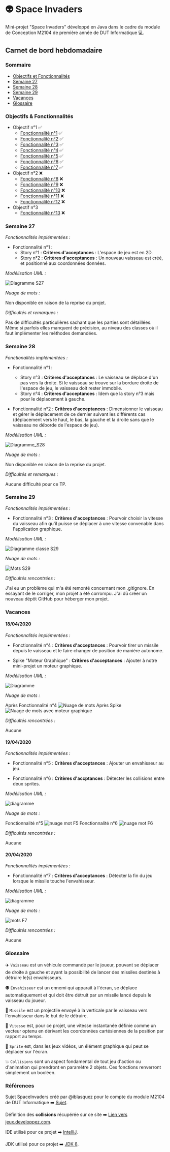 # :alien: Space Invaders
Mini-projet "Space Invaders" développé en Java dans le cadre du module de Conception M2104 de première année de DUT Informatique :computer:.

## Carnet de bord hebdomadaire

### Sommaire 

- [Objectifs et Fonctionnalités](https://github.com/Benjamin-Pelaudeix/spaceinvader#objectifs--fonctionnalités)
- [Semaine 27](https://github.com/Benjamin-Pelaudeix/spaceinvader#semaine-27)
- [Semaine 28](https://github.com/Benjamin-Pelaudeix/spaceinvader#semaine-28)
- [Semaine 29](https://github.com/Benjamin-Pelaudeix/spaceinvader#semaine-29)
- [Vacances](https://github.com/Benjamin-Pelaudeix/spaceinvader#vacances)
- [Glossaire](https://github.com/Benjamin-Pelaudeix/spaceinvader#glossaire)

### Objectifs & Fonctionnalités

* Objectif n°1 :white_check_mark:
   - [Fonctionnalité n°1](https://github.com/iblasquez/tdd_spaceInvaders/blob/master/enonces/SpaceInvaders_S1_DeplacerVaisseau.md) :white_check_mark:
   - [Fonctionnalité n°2](https://github.com/iblasquez/tdd_spaceInvaders/blob/master/enonces/SpaceInvaders_S2_DimensionnerVaisseau.md) :white_check_mark:
   - [Fonctionnalité n°3](https://github.com/iblasquez/tdd_spaceInvaders/blob/master/enonces/SpaceInvaders_S3_ChoisirVitesseVaisseau.md) :white_check_mark:
   - [Fonctionnalité n°4](https://github.com/iblasquez/tdd_spaceInvaders/blob/master/enonces/SpaceInvaders_S4_TirerMissileDepuisVaisseau.md) :white_check_mark:
   - [Fonctionnalité n°5](https://github.com/iblasquez/tdd_spaceInvaders/blob/master/enonces/SpaceInvaders_S5_Envahisseur.md) :white_check_mark:
   - [Fonctionnalité n°6](https://github.com/iblasquez/tdd_spaceInvaders/blob/master/enonces/SpaceInvaders_S6_DetecterCollision.md) :white_check_mark:
   - [Fonctionnalité n°7](https://github.com/iblasquez/tdd_spaceInvaders/blob/master/enonces/SpaceInvaders_S7_TerminerPartie.md) :white_check_mark:
* Objectif n°2 :x:
   - [Fonctionnalité n°8](https://github.com/iblasquez/tdd_spaceInvaders/blob/master/enonces/SpaceInvaders_S8_TirerPlusieursMissiles.md) :x:
   - [Fonctionnalité n°9](https://github.com/iblasquez/tdd_spaceInvaders/blob/master/enonces/SpaceInvaders_S9_EnvoyerLigneEnvahisseurs.md) :x:
   - [Fonctionnalité n°10](https://github.com/iblasquez/tdd_spaceInvaders/blob/master/enonces/SpaceInvaders_S10_GererScore.md) :x:
   - [Fonctionnalité n°11](https://github.com/iblasquez/tdd_spaceInvaders/blob/master/enonces/SpaceInvaders_S11_TirerMissileDepuisEnvahisseur.md) :x:
   - [Fonctionnalité n°12](https://github.com/iblasquez/tdd_spaceInvaders/blob/master/enonces/SpaceInvaders_S12_EnvoyerHordeEnvahisseurs.md) :x:
* Objectif n°3
   - [Fonctionnalité n°13](https://github.com/iblasquez/tdd_spaceInvaders/blob/master/enonces/SpaceInvaders_S13_SpaceInvadersDeReve.md) :x:

### Semaine 27

_Fonctionnalités implémentées :_

 * Fonctionnalité n°1 :
   - Story n°1 :
      **Critères d'acceptances** : L'espace de jeu est en 2D.
   - Story n°2 :
      **Critères d'acceptances** : Un nouveau vaisseau est créé, et positionné aux coordonnées données.
      
_Modélisation UML :_

![Diagramme S27](/img/spaceinvadersS27.png)

_Nuage de mots :_

Non disponible en raison de la reprise du projet.

_Difficultés et remarques :_

Pas de difficultés particulières sachant que les parties sont détaillées. Même si parfois elles manquent de précision, au niveau des classes où il faut implémenter les méthodes demandées.

### Semaine 28

_Fonctionalités implémentées :_

* Fonctionnalité n°1 :
   - Story n°3 :
      **Critères d'acceptances** : Le vaisseau se déplace d'un pas vers la droite. Si le vaisseau se trouve sur la bordure droite de l'espace de jeu, le vaisseau doit rester immobile.
   - Story n°4 :
      **Critères d'acceptances** : Idem que la story n°3 mais pour le déplacement à gauche.
      
* Fonctionnalité n°2 :
  **Critères d'acceptances** : Dimensionner le vaisseau et gérer le déplacement de ce dernier suivant les différents cas (déplacement vers le haut, le bas, la gauche et la droite sans que le vaisseau ne déborde de l'espace de jeu).
  
_Modélisation UML :_

![Diagramme_S28](/img/spaceinvadersS28.png)

_Nuage de mots :_

Non disponible en raison de la reprise du projet.

_Difficultés et remarques :_

Aucune difficulté pour ce TP.

### Semaine 29

_Fonctionnalités implémentées :_

* Fonctionnalité n°3 :
   **Critères d'acceptances** : Pourvoir choisir la vitesse du vaisseau afin qu'il puisse se déplacer à une vitesse convenable dans l'application graphique.
   
_Modélisation UML :_

![Diagramme classe S29](/img/spaceinvadersS29.png)

_Nuage de mots :_

![Mots S29](/img/motsS29.PNG)

_Difficultés rencontrées :_

J'ai eu un problème qui m'a été remonté concernant mon .gitignore. En essayant de le corriger, mon projet a été corrompu. J'ai dû créer un nouveau dépôt GitHub pour héberger mon projet.

### Vacances

   #### 18/04/2020
_Fonctionnalités implémentées :_

* Fonctionnalité n°4 :
   **Critères d'acceptances** : Pourvoir tirer un missile depuis le vaisseau et le faire changer de position de manière autonome.

* Spike "Moteur Graphique" :
   **Critères d'acceptances** : Ajouter à notre mini-projet un moteur graphique.

_Modélisation UML :_

![Diagramme](/img/spaceinvader_vacs.png)


_Nuage de mots :_

Après Fonctionnalité n°4
![Nuage de mots](/img/motsVacF4.PNG)
Après Spike
![Nuage de mots avec moteur graphique](/img/motsVacs.PNG)

_Difficultés rencontrées :_

Aucune

#### 19/04/2020

_Fonctionnalités implémentées :_

* Fonctionnalité n°5 :
   **Critères d'acceptances** : Ajouter un envahisseur au jeu.
   
* Fonctionnalité n°6 :
   **Critères d'accptances** : Détecter les collisions entre deux sprites.
   
_Modélisation UML :_

![diagramme](/img/spaceinvaderVacF6.png)

_Nuage de mots :_

Fonctionnalité n°5
![nuage mot F5](/img/motsVacF5.PNG)
Fonctionnalité n°6
![nuage mot F6](/img/motsVacF6.PNG)

_Difficultés rencontrées :_

Aucune

#### 20/04/2020

_Fonctionnalités implémentées :_

* Fonctionnalité n°7 :
   **Critères d'acceptances** : Détecter la fin du jeu lorsque le missile touche l'envahisseur.
   
_Modélisation UML :_

![diagramme](/img/spaceinvaderF7.png)

_Nuage de mots :_

![mots F7](/img/motsF7.PNG)

_Difficultés rencontrées :_

Aucune


### Glossaire

:airplane: ``Vaisseau`` est un véhicule commandé par le joueur, pouvant se déplacer de droite à gauche et ayant la possibilité de lancer des missiles destinés à détruire le(s) envahisseurs.

:alien: ``Envahisseur`` est un ennemi qui apparaît à l'écran, se déplace automatiquement et qui doit être détruit par un missile lancé depuis le vaisseau du joueur.

:rocket: ``Missile`` est un projectile envoyé à la verticale par le vaisseau vers l'envahisseur dans le but de le détruire.

:dash: ``Vitesse`` est, pour ce projet, une vitesse instantanée définie comme un vecteur optenu en dérivant les coordonnées cartésiennes de la position par rapport au temps.

:runner: ``Sprite`` est, dans les jeux vidéos, un élément graphique qui peut se déplacer sur l'écran.

:boom: ``Collisions`` sont un aspect fondamental de tout jeu d'action ou d'animation qui prendront en paramètre 2 objets. Ces fonctions renverront simplement un booléen.

### Références

Sujet SpaceInvaders créé par @iblasquez pour le compte du module M2104 de DUT Informatique :arrow_right: [Sujet](https://github.com/iblasquez/tdd_spaceInvaders.git).

Définition des **collisions** récupérée sur ce site :arrow_right: [Lien vers jeux.developpez.com](https://jeux.developpez.com/tutoriels/theorie-des-collisions/).

IDE utilisé pour ce projet :arrow_right: [IntelliJ](https://www.jetbrains.com/fr-fr/idea/download/#section=windows).

JDK utilisé pour ce projet :arrow_right: [JDK 8](https://www.oracle.com/java/technologies/javase-jdk8-downloads.html).
